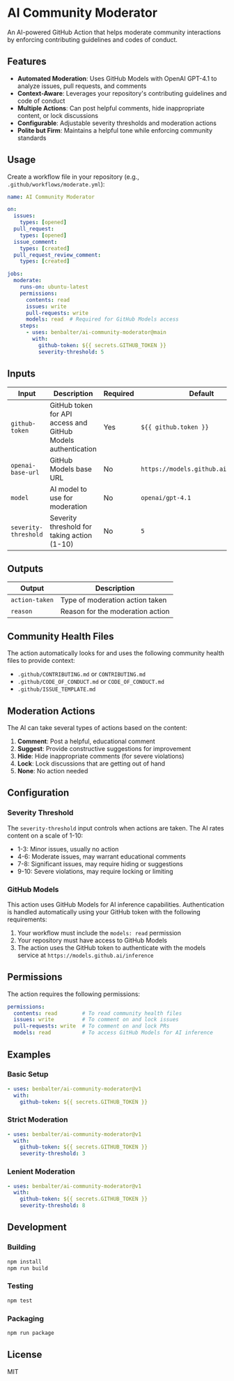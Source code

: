 # AI Community Moderator

An AI-powered GitHub Action that helps moderate community interactions by enforcing contributing guidelines and codes of conduct.

## Features

- **Automated Moderation**: Uses GitHub Models with OpenAI GPT-4.1 to analyze issues, pull requests, and comments
- **Context-Aware**: Leverages your repository's contributing guidelines and code of conduct
- **Multiple Actions**: Can post helpful comments, hide inappropriate content, or lock discussions
- **Configurable**: Adjustable severity thresholds and moderation actions
- **Polite but Firm**: Maintains a helpful tone while enforcing community standards

## Usage

Create a workflow file in your repository (e.g., `.github/workflows/moderate.yml`):

```yaml
name: AI Community Moderator

on:
  issues:
    types: [opened]
  pull_request:
    types: [opened]
  issue_comment:
    types: [created]
  pull_request_review_comment:
    types: [created]

jobs:
  moderate:
    runs-on: ubuntu-latest
    permissions:
      contents: read
      issues: write
      pull-requests: write
      models: read  # Required for GitHub Models access
    steps:
      - uses: benbalter/ai-community-moderator@main
        with:
          github-token: ${{ secrets.GITHUB_TOKEN }}
          severity-threshold: 5
```

## Inputs

| Input | Description | Required | Default |
|-------|-------------|----------|---------|
| `github-token` | GitHub token for API access and GitHub Models authentication | Yes | `${{ github.token }}` |
| `openai-base-url` | GitHub Models base URL | No | `https://models.github.ai/inference` |
| `model` | AI model to use for moderation | No | `openai/gpt-4.1` |
| `severity-threshold` | Severity threshold for taking action (1-10) | No | `5` |

## Outputs

| Output | Description |
|--------|-------------|
| `action-taken` | Type of moderation action taken |
| `reason` | Reason for the moderation action |

## Community Health Files

The action automatically looks for and uses the following community health files to provide context:

- `.github/CONTRIBUTING.md` or `CONTRIBUTING.md`
- `.github/CODE_OF_CONDUCT.md` or `CODE_OF_CONDUCT.md`
- `.github/ISSUE_TEMPLATE.md`

## Moderation Actions

The AI can take several types of actions based on the content:

1. **Comment**: Post a helpful, educational comment
2. **Suggest**: Provide constructive suggestions for improvement
3. **Hide**: Hide inappropriate comments (for severe violations)
4. **Lock**: Lock discussions that are getting out of hand
5. **None**: No action needed

## Configuration

### Severity Threshold

The `severity-threshold` input controls when actions are taken. The AI rates content on a scale of 1-10:

- 1-3: Minor issues, usually no action
- 4-6: Moderate issues, may warrant educational comments
- 7-8: Significant issues, may require hiding or suggestions
- 9-10: Severe violations, may require locking or limiting

### GitHub Models

This action uses GitHub Models for AI inference capabilities. Authentication is handled automatically using your GitHub token with the following requirements:

1. Your workflow must include the `models: read` permission
2. Your repository must have access to GitHub Models
3. The action uses the GitHub token to authenticate with the models service at `https://models.github.ai/inference`

## Permissions

The action requires the following permissions:

```yaml
permissions:
  contents: read        # To read community health files
  issues: write         # To comment on and lock issues
  pull-requests: write  # To comment on and lock PRs
  models: read          # To access GitHub Models for AI inference
```

## Examples

### Basic Setup

```yaml
- uses: benbalter/ai-community-moderator@v1
  with:
    github-token: ${{ secrets.GITHUB_TOKEN }}
```

### Strict Moderation

```yaml
- uses: benbalter/ai-community-moderator@v1
  with:
    github-token: ${{ secrets.GITHUB_TOKEN }}
    severity-threshold: 3
```

### Lenient Moderation

```yaml
- uses: benbalter/ai-community-moderator@v1
  with:
    github-token: ${{ secrets.GITHUB_TOKEN }}
    severity-threshold: 8
```

## Development

### Building

```bash
npm install
npm run build
```

### Testing

```bash
npm test
```

### Packaging

```bash
npm run package
```

## License

MIT
